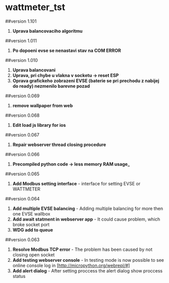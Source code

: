 # wattmeter_tst

##version 1.101
1. **Uprava balancovaciho algoritmu**

##version 1.011
1. **Po dopoeni evse se nenastavi stav na COM ERROR**

##version 1.010
1. **Uprava balancovani**
2. **Uprava, pri chybe u vlakna v socketu -> reset ESP**
3. **Oprava grafickeho zobrazeni EVSE (baterie se pri prechodu z nabijej do ready) nezmenilo barevne pozad**

##version 0.069
1. **remove wallpaper from web**

##version 0.068
1. **Edit load js library for ios**

##version 0.067
1. **Repair webserver thread closing procedure**

##version 0.066
1. **Precompiled python code -> less memory RAM usage_**

##version 0.065
1. **Add Modbus setting interface** - interface for setting EVSE or WATTMETER

##version 0.064
1. **Add multiple EVSE balancing** - Adding multiple balancing for more then one EVSE wallbox
2. **Add await statment in webserver app** - It could cause problem, which broke socket port
3. **WDG add to queue**

##version 0.063
1. **Resolve Modbus TCP error** - The problem has been caused by not closing open socket
2. **Add testing webserver console** -  In testing mode is now possible to see online console log in [http://micropython.org/webrepl/#]
3. **Add alert dialog** - After setting proccess the alert dialog show proccess status
